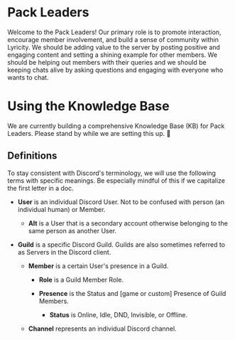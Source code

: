 # Pack Leaders

Welcome to the Pack Leaders! Our primary role is to promote interaction, encourage member involvement, and build a sense of community within Lyricity. We should be adding value to the server by posting positive and engaging content and setting a shining example for other members. We should be helping out members with their queries and we should be keeping chats alive by asking questions and engaging with everyone who wants to chat.

# Using the Knowledge Base

We are currently building a comprehensive Knowledge Base (KB) for Pack Leaders. Please stand by while we are setting this up. 💝

## Definitions

To stay consistent with Discord's terminology, we will use the following terms with specific meanings. Be especially mindful of this if we capitalize the first letter in a doc.

- **User** is an individual Discord User. Not to be confused with person (an individual human) or Member.

  - **Alt** is a User that is a secondary account otherwise belonging to the same person as another User.

- **Guild** is a specific Discord Guild. Guilds are also sometimes referred to as Servers in the Discord client.

  - **Member** is a certain User's presence in a Guild.

    - **Role** is a Guild Member Role.

    - **Presence** is the Status and [game or custom] Presence of Guild Members.

      - **Status** is Online, Idle, DND, Invisible, or Offline.

  - **Channel** represents an individual Discord channel. 

<!-- TAGS --> <!-- index about readme -->
